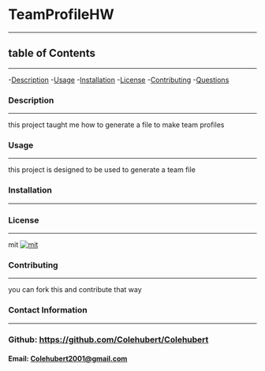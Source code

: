 # TeamProfileHW
  ----------------
  ## table of Contents
  -----------------------
  -[Description](#description)
  -[Usage](#usage)
  -[Installation](#installation)
  -[License](#license)
  -[Contributing](#contributing)
  -[Questions](#questions)

### Description
-------------------
this project taught me how to generate a file to make team profiles

### Usage
-----------
this project is designed to be used to generate a team file 

### Installation
-------------------


### License
-------------
mit
[![mit]()]()


### Contributing
-------------------
you can fork this and contribute that way

### Contact Information
-------------------------
### Github: https://github.com/Colehubert/Colehubert
#### Email: Colehubert2001@gmail.com
